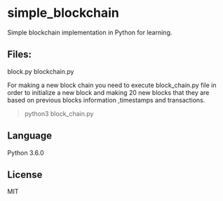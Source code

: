# simple_blockchain
Simple blockchain implementation in Python for learning.

<h2>Files:</h2>

block.py
blockchain.py

For making a new block chain you need to execute block_chain.py file in order to initialize a new block and making 20 new blocks that they are based on previous blocks information ,timestamps and transactions.

> python3 block_chain.py 

<h2>Language</h2>
Python 3.6.0


<h2>License</h2>
MIT
